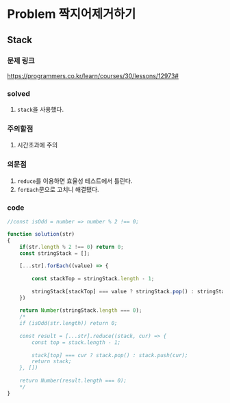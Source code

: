 # Problem 짝지어제거하기

## Stack

### 문제 링크
https://programmers.co.kr/learn/courses/30/lessons/12973#

### solved
1. `stack`을 사용했다.

### 주의할점
1. 시간초과에 주의

### 의문점
1. `reduce`를 이용하면 효율성 테스트에서 틀린다. 
2. `forEach`문으로 고치니 해결됐다.

### code
```javascript
//const isOdd = number => number % 2 !== 0;

function solution(str)
{
    if(str.length % 2 !== 0) return 0;
    const stringStack = [];
    
    [...str].forEach((value) => {
        
        const stackTop = stringStack.length - 1;
        
        stringStack[stackTop] === value ? stringStack.pop() : stringStack.push(value);
    })
    
    return Number(stringStack.length === 0);
    /*
    if (isOdd(str.length)) return 0;
    
    const result = [...str].reduce((stack, cur) => {
        const top = stack.length - 1;
    
        stack[top] === cur ? stack.pop() : stack.push(cur);
        return stack;
    }, [])
    
    return Number(result.length === 0);
    */
}